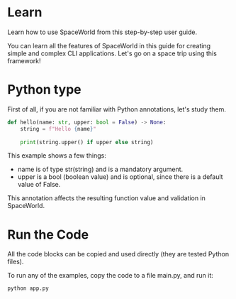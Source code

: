 # Learn

Learn how to use SpaceWorld from this step-by-step user guide.

You can learn all the features of SpaceWorld in this guide for creating simple and complex CLI applications. 
Let's go on a space trip using this framework!

# Python type

First of all, if you are not familiar with Python annotations, let's study them.

```python
def hello(name: str, upper: bool = False) -> None:
    string = f"Hello {name}"
    
    print(string.upper() if upper else string)
```
This example shows a few things:
- name is of type str(string) and is a mandatory argument.
- upper is a bool (boolean value) and is optional, since there is a default value of False.

This annotation affects the resulting function value and validation in SpaceWorld.


# Run the Code
All the code blocks can be copied and used directly (they are tested Python files).

To run any of the examples, copy the code to a file main.py, and run it:

```shell
python app.py
```